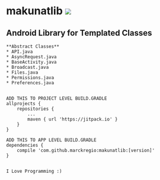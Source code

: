 # makunatlib [![](https://jitpack.io/v/marckregio/makunatlib.svg)](https://jitpack.io/#marckregio/makunatlib)
## Android Library for Templated Classes

	**Abstract Classes**
	* API.java
	* AsyncRequest.java
	* BaseActivity.java
	* Broadcast.java
	* Files.java
	* Permissions.java
	* Preferences.java
	

	ADD THIS TO PROJECT LEVEL BUILD.GRADLE
	allprojects {
		repositories {
			...
			maven { url 'https://jitpack.io' }
		}
	}
	
	ADD THIS TO APP LEVEL BUILD.GRADLE
	dependencies {
		compile 'com.github.marckregio:makunatlib:[version]'
	}
	

	I Love Programming :) 
